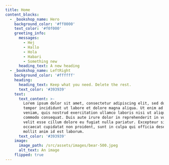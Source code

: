 ```yaml
---
title: Home
content_blocks:
  - _bookshop_name: Hero
    background_color: '#ff0000'
    text_color: '#f0f000'
    greeting_info:
      messages:
        - Hej
        - Hallo
        - Hola
        - Habari
        - Something new
      heading_text: A new heading
  - _bookshop_name: LeftRight
    background_color: '#ffffff'
    heading:
      heading_text: Keep what you need. Delete the rest.
      text_color: '#393939'
    text:
      text_content: >-
        Lorem ipsum dolor sit amet, consectetur adipiscing elit, sed do eiusmod
        tempor incididunt ut labore et dolore magna aliqua. Ut enim ad minim
        veniam, quis nostrud exercitation ullamco laboris nisi ut aliquip ex ea
        commodo consequat. Duis aute irure dolor in reprehenderit in voluptate
        velit esse cillum dolore eu fugiat nulla pariatur. Excepteur sint
        occaecat cupidatat non proident, sunt in culpa qui officia deserunt
        mollit anim id est laborum.
      text_color: '#393939'
    image:
      image_path: /src/assets/images/bear-500.jpeg
      alt_text: An image
    flipped: true
---
```

